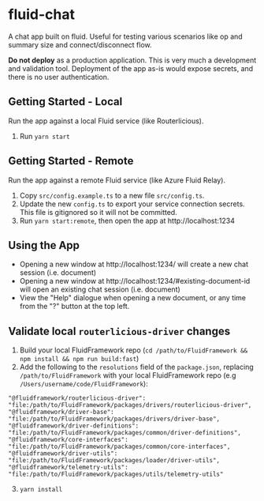 # fluid-chat

A chat app built on fluid. Useful for testing various scenarios like op and summary size and connect/disconnect flow.

**Do not deploy** as a production application. This is very much a development and validation tool. Deployment of the app as-is would expose secrets, and there is no user authentication.

## Getting Started - Local

Run the app against a local Fluid service (like Routerlicious).

1. Run `yarn start`

## Getting Started - Remote

Run the app against a remote Fluid service (like Azure Fluid Relay).

1. Copy `src/config.example.ts` to a new file `src/config.ts`.
2. Update the new `config.ts` to export your service connection secrets. This file is gitignored so it will not be committed.
3. Run `yarn start:remote`, then open the app at http://localhost:1234

## Using the App

- Opening a new window at http://localhost:1234/ will create a new chat session (i.e. document)
- Opening a new window at http://localhost:1234/#existing-document-id will open an existing chat session (i.e. document)
- View the "Help" dialogue when opening a new document, or any time from the "?" button at the top left.

## Validate local `routerlicious-driver` changes

1. Build your local FluidFramework repo (`cd /path/to/FluidFramework && npm install && npm run build:fast`)
2. Add the following to the `resolutions` field of the `package.json`, replacing `/path/to/FluidFramework` with your local FluidFramework repo (e.g `/Users/username/code/FluidFramework`):
```
"@fluidframework/routerlicious-driver": "file:/path/to/FluidFramework/packages/drivers/routerlicious-driver",
"@fluidframework/driver-base": "file:/path/to/FluidFramework/packages/drivers/driver-base",
"@fluidframework/driver-definitions": "file:/path/to/FluidFramework/packages/common/driver-definitions",
"@fluidframework/core-interfaces": "file:/path/to/FluidFramework/packages/common/core-interfaces",
"@fluidframework/driver-utils": "file:/path/to/FluidFramework/packages/loader/driver-utils",
"@fluidframework/telemetry-utils": "file:/path/to/FluidFramework/packages/utils/telemetry-utils"
```
3. `yarn install`
